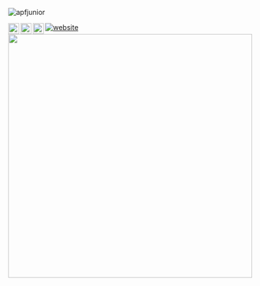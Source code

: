 <p align="left"> <img src="https://komarev.com/ghpvc/?username=apfjunior&label=Views&color=blue&style=plastic" alt="apfjunior" /> </p>

<a href="https://linkedin.com/in/antoninopraxedes">
  <img align="left" alt="Antonino's Linkdein" width="22px" src="https://cdn.jsdelivr.net/npm/simple-icons@v3/icons/linkedin.svg" />
</a>
<a href="https://github.com/apfjunior">
  <img align="left" alt="Antonino's Github" width="22px" src="https://cdn.jsdelivr.net/npm/simple-icons@v3/icons/github.svg" />
</a>
<a href="https://t.me/antoninopraxedes">
  <img align="left" alt="Antonino's Telegram" width="22px" src="https://cdn.jsdelivr.net/npm/simple-icons@v3/icons/telegram.svg" />
</a>

<p align="left"> 
<img width="495px" align="left" src="https://github-readme-stats.vercel.app/api?username=apfjunior&theme=dark" />
</p>


[![website](https://img.shields.io/badge/Portfolio-apfjunior.github.io-2648ff?style=flat-square&logo=google-chrome)](https://apfjunior.github.io/)
